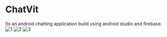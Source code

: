 # ChatVit
Its an android chatting application build using android studio and firebase.
![1](https://user-images.githubusercontent.com/89450383/199905193-e3276155-5aa0-4989-b2f7-6287c5a02bc5.jpg)
![2](https://user-images.githubusercontent.com/89450383/199905209-a1b48304-714a-4fa1-b96d-8ad279c91922.jpg)
![3](https://user-images.githubusercontent.com/89450383/199905220-8fabacec-c036-4443-b448-0aeb6ae958b1.jpg)
